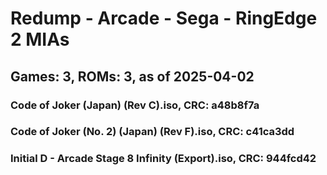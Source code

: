 # Redump - Arcade - Sega - RingEdge 2 MIAs
## Games: 3, ROMs: 3, as of 2025-04-02

### Code of Joker (Japan) (Rev C).iso, CRC: a48b8f7a
### Code of Joker (No. 2) (Japan) (Rev F).iso, CRC: c41ca3dd
### Initial D - Arcade Stage 8 Infinity (Export).iso, CRC: 944fcd42
